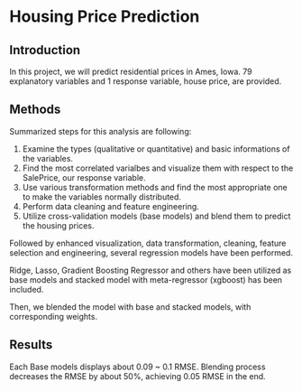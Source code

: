 # Housing Price Prediction
## Introduction

In this project, we will predict residential prices in Ames, Iowa. 
79 explanatory variables and 1 response variable, house price, are provided. 

## Methods

Summarized steps for this analysis are following:

1. Examine the types (qualitative or quantitative) and basic informations of the variables.
2. Find the most correlated varialbes and visualize them with respect to the SalePrice, our response variable.
3. Use various transformation methods and find the most appropriate one to make the variables normally distributed.
4. Perform data cleaning and feature engineering.
5. Utilize cross-validation models (base models) and blend them to predict the housing prices.

Followed by enhanced visualization, data transformation, cleaning, feature selection and engineering, several regression models have been performed.

Ridge, Lasso, Gradient Boosting Regressor and others have been utilized as base models and stacked model with meta-regressor (xgboost) has been included.

Then, we blended the model with base and stacked models, with corresponding weights.

## Results

Each Base models displays about 0.09 ~ 0.1 RMSE.
Blending process decreases the RMSE by about 50%, achieving 0.05 RMSE in the end.


